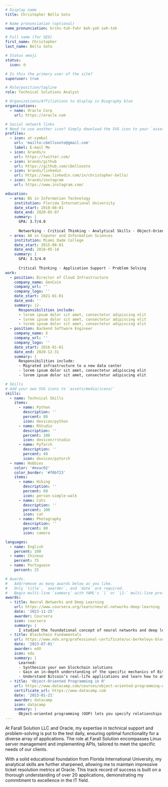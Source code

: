 ```yaml
---
# Display name
title: Christopher Bello Soto

# Name pronunciation (optional)
name_pronunciation: krihs-tuh-fuhr beh-yoh soh-toh

# Full name (for SEO)
first_name: Christopher
last_name: Bello Soto

# Status emoji
status:
  icon: 🤓

# Is this the primary user of the site?
superuser: true

# Role/position/tagline
role: Technical Solutions Analyst

# Organizations/Affiliations to display in Biography blox
organizations:
  - name: Oracle Corp
    url: https://oracle.com

# Social network links
# Need to use another icon? Simply download the SVG icon to your `assets/media/icons/` folder.
profiles:
  - icon: at-symbol
    url: 'mailto:cbellosoto@gmail.com'
    label: E-mail Me
  - icon: brands/x
    url: https://twitter.com/
  - icon: brands/github
    url: https://github.com/cbellosoto
  - icon: brands/linkedin
    url: https://www.linkedin.com/in/christopher-bello/
  - icon: brands/instagram
    url: https://www.instagram.com/

education:
  - area: BS in Information Technology
    institution: Florida International University
    date_start: 2018-08-01
    date_end: 2020-05-07
    summary: |
      GPA: 3.7/4.0
    
      Networking · Critical Thinking · Analytical Skills · Object-Oriented Programming (OOP) · Systems Analysis · Application Support · Infrastructure · Problem Solving · Unix · Database Administration
  - area: AA in Coputer and Information Sciences
    institution: Miami Dade College
    date_start: 2015-08-01
    date_end: 2018-05-18
    summary: |
      GPA: 3.3/4.0
 
      Critical Thinking · Application Support · Problem Solving
work:
  - position: Director of Cloud Infrastructure
    company_name: GenCoin
    company_url: ''
    company_logo: ''
    date_start: 2021-01-01
    date_end: ''
    summary: |2-
      Responsibilities include:
      - lorem ipsum dolor sit amet, consectetur adipiscing elit
      - lorem ipsum dolor sit amet, consectetur adipiscing elit
      - lorem ipsum dolor sit amet, consectetur adipiscing elit
  - position: Backend Software Engineer
    company_name: X
    company_url: ''
    company_logo: ''
    date_start: 2016-01-01
    date_end: 2020-12-31
    summary: |
      Responsibilities include:
      - Migrated infrastructure to a new data center
      - lorem ipsum dolor sit amet, consectetur adipiscing elit
      - lorem ipsum dolor sit amet, consectetur adipiscing elit

# Skills
# Add your own SVG icons to `assets/media/icons/`
skills:
  - name: Technical Skills
    items:
      - name: Python
        description: ''
        percent: 80
        icon: devicon/python
      - name: RStudio
        description: ''
        percent: 100
        icon: devicon/rstudio
      - name: PyTorch
        description: ''
        percent: 40
        icon: devicon/pytorch
  - name: Hobbies
    color: '#eeac02'
    color_border: '#f0bf23'
    items:
      - name: Hiking
        description: ''
        percent: 60
        icon: person-simple-walk
      - name: Cats
        description: ''
        percent: 100
        icon: cat
      - name: Photography
        description: ''
        percent: 80
        icon: camera

languages:
  - name: English
    percent: 100
  - name: Chinese
    percent: 75
  - name: Portuguese
    percent: 25

# Awards.
#   Add/remove as many awards below as you like.
#   Only `title`, `awarder`, and `date` are required.
#   Begin multi-line `summary` with YAML's `|` or `|2-` multi-line prefix and indent 2 spaces below.
awards:
  - title: Neural Networks and Deep Learning
    url: https://www.coursera.org/learn/neural-networks-deep-learning
    date: '2023-11-25'
    awarder: Coursera
    icon: coursera
    summary: |
      I studied the foundational concept of neural networks and deep learning. By the end, I was familiar with the significant technological trends driving the rise of deep learning; build, train, and apply fully connected deep neural networks; implement efficient (vectorized) neural networks; identify key parameters in a neural network’s architecture; and apply deep learning to your own applications.
  - title: Blockchain Fundamentals
    url: https://www.edx.org/professional-certificate/uc-berkeleyx-blockchain-fundamentals
    date: '2023-07-01'
    awarder: edX
    icon: edx
    summary: |
      Learned:
      - Synthesize your own blockchain solutions
      - Gain an in-depth understanding of the specific mechanics of Bitcoin
      - Understand Bitcoin’s real-life applications and learn how to attack and destroy Bitcoin, Ethereum, smart contracts and Dapps, and alternatives to Bitcoin’s Proof-of-Work consensus algorithm
  - title: 'Object-Oriented Programming in R'
    url: https://www.datacamp.com/courses/object-oriented-programming-with-s3-and-r6-in-r
    certificate_url: https://www.datacamp.com
    date: '2023-01-21'
    awarder: datacamp
    icon: datacamp
    summary: |
      Object-oriented programming (OOP) lets you specify relationships between functions and the objects that they can act on, helping you manage complexity in your code. This is an intermediate level course, providing an introduction to OOP, using the S3 and R6 systems. S3 is a great day-to-day R programming tool that simplifies some of the functions that you write. R6 is especially useful for industry-specific analyses, working with web APIs, and building GUIs.
---
```


At Farall Solution LLC and Oracle, my expertise in technical support and problem-solving is put to the test daily, ensuring optimal functionality for a diverse array of applications. The role at Farall Solution encompasses Linux server management and implementing APIs, tailored to meet the specific needs of our clients.

With a solid educational foundation from Florida International University, my analytical skills are further sharpened, allowing me to maintain impressive ticket resolution metrics at Oracle. This track record of success is built on a thorough understanding of over 20 applications, demonstrating my commitment to excellence in the IT field.
